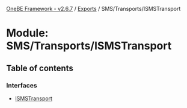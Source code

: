 [OneBE Framework - v2.6.7](../README.md) / [Exports](../modules.md) / SMS/Transports/ISMSTransport

# Module: SMS/Transports/ISMSTransport

## Table of contents

### Interfaces

- [ISMSTransport](../interfaces/SMS_Transports_ISMSTransport.ISMSTransport.md)
